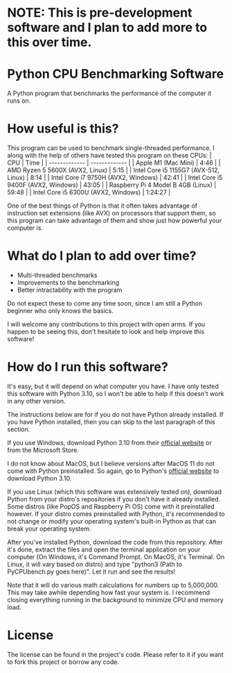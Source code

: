 # NOTE: This is pre-development software and I plan to add more to this over time.

# Python CPU Benchmarking Software
A Python program that benchmarks the performance of the computer it runs on.

# How useful is this?
This program can be used to benchmark single-threaded performance. I along with the help of others have tested this program on these CPUs:
| CPU  | Time |
| ------------- | ------------- |
| Apple M1 (Mac Mini) | 4:46 |
| AMD Ryzen 5 5600X (AVX2, Linux) | 5:15 |
|  Intel Core i5 1155G7 (AVX-512, Linux) | 8:14 |
| Intel Core i7 9750H (AVX2, Windows) | 42:41 |
| Intel Core i5 9400F (AVX2, Windows) | 43:05 |
| Raspberry Pi 4 Model B 4GB (Linux) | 59:48 |
| Intel Core i5 6300U (AVX2, Windows) | 1:24:27 |

One of the best things of Python is that it often takes advantage of instruction set extensions (like AVX) on processors that support them, so this program can take advantage of them and show just how powerful your computer is.
# What do I plan to add over time?
* Multi-threaded benchmarks
* Improvements to the benchmarking
* Better intractability with the program

Do not expect these to come any time soon, since I am still a Python beginner who only knows the basics.

I will welcome any contributions to this project with open arms. If you happen to be seeing this, don't hesitate to look and help improve this software!

# How do I run this software?
It's easy, but it will depend on what computer you have. I have only tested this software with Python 3.10, so I won't be able to help if this doesn't work in any other version.

The instructions below are for if you do not have Python already installed. If you have Python installed, then you can skip to the last paragraph of this section.

If you use Windows, download Python 3.10 from their [official website](https://www.python.org/) or from the Microsoft Store.

I do not know about MacOS, but I believe versions after MacOS 11 do not come with Python preinstalled. So again, go to Python's [official website](https://www.python.org/) to download Python 3.10.

If you use Linux (which this software was extensively tested on), download Python from your distro's repositories if you don't have it already installed. Some distros (like PopOS and Raspberry Pi OS) come with it preinstalled however. If your distro comes preinstalled with Python, it's recommended to not change or modify your operating system's built-in Python as that can break your operating system.

After you've installed Python, download the code from this repository. After it's done, extract the files and open the terminal application on your computer (On Windows, it's Command Prompt. On MacOS, it's Terminal. On Linux, it will vary based on distro) and type "python3 (Path to PyCPUbench.py goes here)". Let it run and see the results!

Note that it will do various math calculations for numbers up to 5,000,000. This may take awhile depending how fast your system is. I recommend closing everything running in the background to minimize CPU and memory load.

# License
The license can be found in the project's code. Please refer to it if you want to fork this project or borrow any code.
